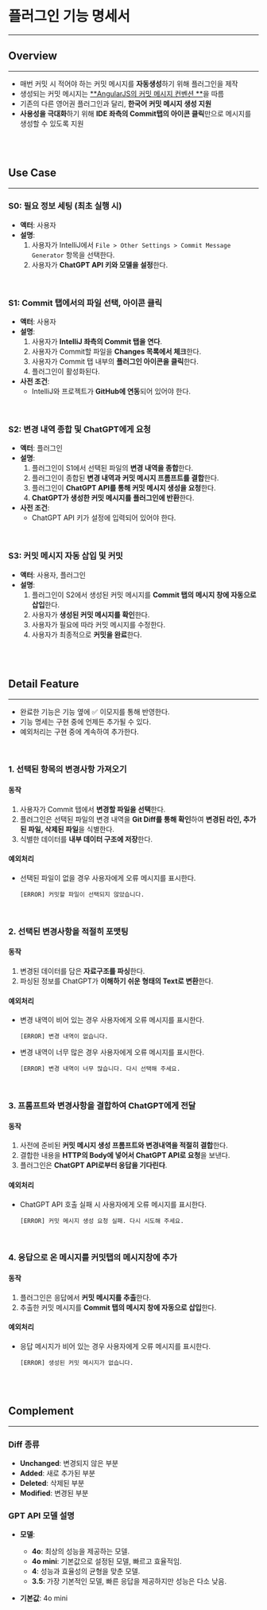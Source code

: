 # 플러그인 기능 명세서

<hr>

## Overview

<hr>

- 매번 커밋 시 적어야 하는 커밋 메시지를 **자동생성**하기 위해 플러그인을 제작
- 생성되는 커밋 메시지는 [**AngularJS의 커밋 메시지 컨벤션
  **](https://docs.google.com/document/d/1QrDFcIiPjSLDn3EL15IJygNPiHORgU1_OOAqWjiDU5Y/edit#heading=h.uyo6cb12dt6w)을 따름
- 기존의 다른 영어권 플러그인과 달리, **한국어 커밋 메시지 생성 지원**
- **사용성을 극대화**하기 위해 **IDE 좌측의 Commit탭의 아이콘 클릭**만으로 메시지를 생성할 수 있도록 지원

<br>
<br>

## Use Case

<hr>

### S0: 필요 정보 세팅 (최초 실행 시)

- **액터**: 사용자
- **설명**:
    1. 사용자가 IntelliJ에서 `File > Other Settings > Commit Message Generator` 항목을 선택한다.
    2. 사용자가 **ChatGPT API 키와 모델을 설정**한다.

<br>

### S1: Commit 탭에서의 파일 선택, 아이콘 클릭

- **액터**: 사용자
- **설명**:
    1. 사용자가 **IntelliJ 좌측의 Commit 탭을 연다**.
    2. 사용자가 Commit할 파일을 **Changes 목록에서 체크**한다.
    3. 사용자가 Commit 탭 내부의 **플러그인 아이콘을 클릭**한다.
    4. 플러그인이 활성화된다.
- **사전 조건**:
    - IntelliJ와 프로젝트가 **GitHub에 연동**되어 있어야 한다.

<br>

### S2: 변경 내역 종합 및 ChatGPT에게 요청

- **액터**: 플러그인
- **설명**:
    1. 플러그인이 S1에서 선택된 파일의 **변경 내역을 종합**한다.
    2. 플러그인이 종합된 **변경 내역과 커밋 메시지 프롬프트를 결합**한다.
    3. 플러그인이 **ChatGPT API를 통해 커밋 메시지 생성을 요청**한다.
    4. **ChatGPT가 생성한 커밋 메시지를 플러그인에 반환**한다.
- **사전 조건**:
    - ChatGPT API 키가 설정에 입력되어 있어야 한다.

<br>

### S3: 커밋 메시지 자동 삽입 및 커밋

- **액터**: 사용자, 플러그인
- **설명**:
    1. 플러그인이 S2에서 생성된 커밋 메시지를 **Commit 탭의 메시지 창에 자동으로 삽입**한다.
    2. 사용자가 **생성된 커밋 메시지를 확인**한다.
    3. 사용자가 필요에 따라 커밋 메시지를 수정한다.
    4. 사용자가 최종적으로 **커밋을 완료**한다.

<br>
<br>

## Detail Feature

<hr>

- 완료한 기능은 기능 옆에 ✅ 이모지를 통해 반영한다.
- 기능 명세는 구현 중에 언제든 추가될 수 있다.
- 예외처리는 구현 중에 계속하여 추가한다.

<br>

### 1. 선택된 항목의 변경사항 가져오기

#### 동작

1. 사용자가 Commit 탭에서 **변경할 파일을 선택**한다.
2. 플러그인은 선택된 파일의 변경 내역을 **Git Diff를 통해 확인**하여 **변경된 라인, 추가된 파일, 삭제된 파일**을 식별한다.
3. 식별한 데이터를 **내부 데이터 구조에 저장**한다.

#### 예외처리

- 선택된 파일이 없을 경우 사용자에게 오류 메시지를 표시한다.
    ```
    [ERROR] 커밋할 파일이 선택되지 않았습니다.
    ```

<br>

### 2. 선택된 변경사항을 적절히 포맷팅

#### 동작

1. 변경된 데이터를 담은 **자료구조를 파싱**한다.
2. 파싱된 정보를 ChatGPT가 **이해하기 쉬운 형태의 Text로 변환**한다.

#### 예외처리

- 변경 내역이 비어 있는 경우 사용자에게 오류 메시지를 표시한다.
    ```
    [ERROR] 변경 내역이 없습니다.
    ```
- 변경 내역이 너무 많은 경우 사용자에게 오류 메시지를 표시한다.
    ```
    [ERROR] 변경 내역이 너무 많습니다. 다시 선택해 주세요.
    ```

<br>

### 3. 프롬프트와 변경사항을 결합하여 ChatGPT에게 전달

#### 동작

1. 사전에 준비된 **커밋 메시지 생성 프롬프트와 변경내역을 적절히 결합**한다.
2. 결합한 내용을 **HTTP의 Body에 넣어서 ChatGPT API로 요청**을 보낸다.
3. 플러그인은 **ChatGPT API로부터 응답을 기다린다**.

#### 예외처리

- ChatGPT API 호출 실패 시 사용자에게 오류 메시지를 표시한다.
    ```
    [ERROR] 커밋 메시지 생성 요청 실패. 다시 시도해 주세요.
    ```

<br>

### 4. 응답으로 온 메시지를 커밋탭의 메시지창에 추가

#### 동작

1. 플러그인은 응답에서 **커밋 메시지를 추출**한다.
2. 추출한 커밋 메시지를 **Commit 탭의 메시지 창에 자동으로 삽입**한다.

#### 예외처리

- 응답 메시지가 비어 있는 경우 사용자에게 오류 메시지를 표시한다.
    ```
    [ERROR] 생성된 커밋 메시지가 없습니다.
    ```

<br>
<br>

## Complement

<hr>

### Diff 종류

- **Unchanged**: 변경되지 않은 부분
- **Added**: 새로 추가된 부분
- **Deleted**: 삭제된 부분
- **Modified**: 변경된 부분

### GPT API 모델 설명

- **모델**:
    - **4o**: 최상의 성능을 제공하는 모델.
    - **4o mini**: 기본값으로 설정된 모델, 빠르고 효율적임.
    - **4**: 성능과 효율성의 균형을 맞춘 모델.
    - **3.5**: 가장 기본적인 모델, 빠른 응답을 제공하지만 성능은 다소 낮음.

- **기본값**: 4o mini
